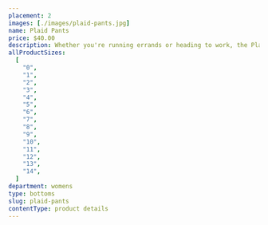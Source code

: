 ```yaml
---
placement: 2
images: [./images/plaid-pants.jpg]
name: Plaid Pants
price: $40.00
description: Whether you're running errands or heading to work, the Plaid Pants are sure to keep you looking stylish and feeling comfortable all day long. The pants are made from a cotton-mix, durable and breathable fabric that ensures maximum comfort and longevity.
allProductSizes:
  [
    "0",
    "1",
    "2",
    "3",
    "4",
    "5",
    "6",
    "7",
    "8",
    "9",
    "10",
    "11",
    "12",
    "13",
    "14",
  ]
department: womens
type: bottoms
slug: plaid-pants
contentType: product details
---
```


